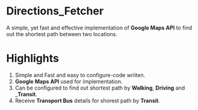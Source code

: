 # Directions_Fetcher
A simple, yet fast and effective implementation of __Google Maps API__ to find out the shortest path between two locations. 

# Highlights
1. Simple and Fast and easy to configure-code wriiten.
2. __Google Maps API__ used for implementation.
3. Can be configured to find out shortest path by __Walking__, __Driving__ and ___Transit__.
4. Receive __Transport Bus__ details for shorest path by __Transit__.
